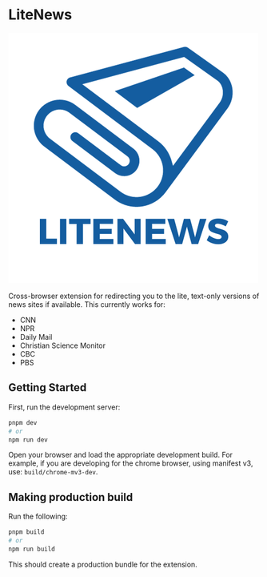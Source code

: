 # LiteNews

![Lite News logo consisting of the text Lite News under a newspaper](LITENEWS.png)

Cross-browser extension for redirecting you to the lite, text-only versions of news sites if available. This currently works for:

- CNN
- NPR
- Daily Mail
- Christian Science Monitor
- CBC
- PBS

## Getting Started

First, run the development server:

```bash
pnpm dev
# or
npm run dev
```

Open your browser and load the appropriate development build. For example, if you are developing for the chrome browser, using manifest v3, use: `build/chrome-mv3-dev`.

## Making production build

Run the following:

```bash
pnpm build
# or
npm run build
```

This should create a production bundle for the extension.